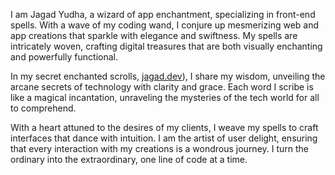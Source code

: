 I am Jagad Yudha, a wizard of app enchantment, specializing in front-end spells. With a wave of my coding wand, I conjure up mesmerizing web and app creations that sparkle with elegance and swiftness. My spells are intricately woven, crafting digital treasures that are both visually enchanting and powerfully functional.

In my secret enchanted scrolls, [jagad.dev](https://jagad.dev)), I share my wisdom, unveiling the arcane secrets of technology with clarity and grace. Each word I scribe is like a magical incantation, unraveling the mysteries of the tech world for all to comprehend.

With a heart attuned to the desires of my clients, I weave my spells to craft interfaces that dance with intuition. I am the artist of user delight, ensuring that every interaction with my creations is a wondrous journey. I turn the ordinary into the extraordinary, one line of code at a time.
